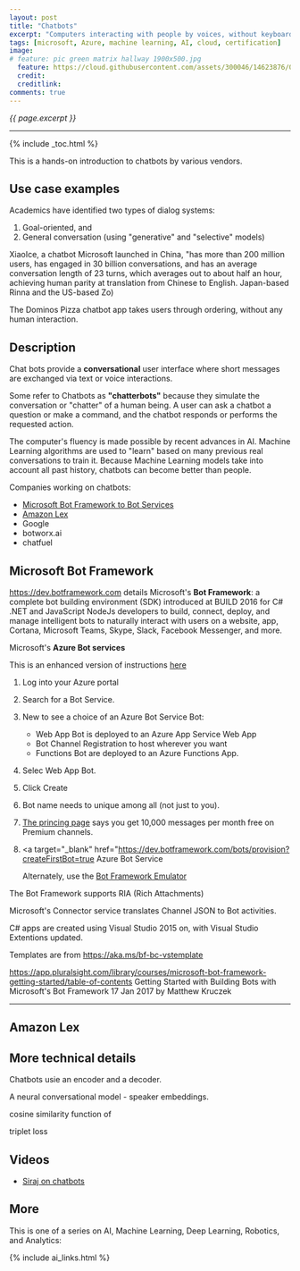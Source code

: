 ```yaml
---
layout: post
title: "Chatbots"
excerpt: "Computers interacting with people by voices, without keyboards"
tags: [microsoft, Azure, machine learning, AI, cloud, certification]
image:
# feature: pic green matrix hallway 1900x500.jpg
  feature: https://cloud.githubusercontent.com/assets/300046/14623876/07afd066-0593-11e6-933a-2e596511ac67.jpg
  credit: 
  creditlink: 
comments: true
---
```

<i>{{ page.excerpt }}</i>
<hr />

{% include _toc.html %}

This is a hands-on introduction to chatbots by various vendors.

## Use case examples

Academics have identified two types of dialog systems:

   1) Goal-oriented, and<br />
   2) General conversation (using "generative" and "selective" models)

XiaoIce, a chatbot Microsoft launched in China, "has more than 200 million users, has engaged in 30 billion conversations, and has an average conversation length of 23 turns, which averages out to about half an hour, achieving human parity at translation from Chinese to English.
 Japan-based Rinna and the US-based Zo)

The Dominos Pizza chatbot app takes users through ordering, without any human interaction.

## Description

Chat bots provide a <strong>conversational</strong> user interface 
where short messages are exchanged via text or voice interactions.

Some refer to Chatbots as <strong>"chatterbots"</strong> because they simulate the conversation or "chatter" of a human being. A user can ask a chatbot a question or make a command, and the chatbot responds or performs the requested action.

The computer's fluency is made possible by recent advances in AI.
Machine Learning algorithms are used to "learn" based on many previous real conversations to train it.
Because Machine Learning models take into account all past history, 
chatbots can become better than people.

Companies working on chatbots:

   * <a href="#MicrosoftAzure">Microsoft Bot Framework to Bot Services</a>
   * <a href="#AmazonLex">Amazon Lex</a>
   * Google
   * botworx.ai
   * chatfuel

<a name="MicrosoftAzure"></a>

## Microsoft Bot Framework

<a target="_blank" href="https://dev.botframework.com/">
https://dev.botframework.com</a>
details Microsoft's <strong>Bot Framework</strong>: a complete bot building environment (SDK) introduced at BUILD 2016 for C# .NET and JavaScript NodeJs developers to build, connect, deploy, and manage intelligent bots to naturally interact with users on a website, app, Cortana, Microsoft Teams, Skype, Slack, Facebook Messenger, and more. 

Microsoft's <strong>Azure Bot services</strong>

This is an enhanced version of instructions <a target="_blank" href="https://docs.microsoft.com/en-us/azure/bot-service/?view=azure-bot-service-3.0">here</a>

1. Log into your Azure portal
2. Search for a Bot Service.
3. New to see a choice of an Azure Bot Service Bot:

   * Web App Bot is deployed to an Azure App Service Web App
   * Bot Channel Registration to host wherever you want
   * Functions Bot are deployed to an Azure Functions App.

4. Selec Web App Bot.
5. Click Create
6. Bot name needs to unique among all (not just to you).
7. <a target="_blank" href="https://azure.microsoft.com/en-us/pricing/details/bot-service/">
   The princing page</a> says you get 10,000 messages per month free on Premium channels.
8. <a target="_blank" href="https://dev.botframework.com/bots/provision?createFirstBot=true
 Azure Bot Service</a>

    Alternately, use the <a target="_blank" href="https://docs.microsoft.com/en-us/azure/bot-service/bot-service-debug-emulator?view=azure-bot-service-3.0">Bot Framework Emulator</a>

The Bot Framework supports RIA (Rich Attachments)

Microsoft's Connector service translates Channel JSON to Bot activities.

C# apps are created using Visual Studio 2015 on, with Visual Studio Extentions updated.

Templates are from https://aka.ms/bf-bc-vstemplate

https://app.pluralsight.com/library/courses/microsoft-bot-framework-getting-started/table-of-contents
Getting Started with Building Bots with Microsoft's Bot Framework
17 Jan 2017
by Matthew Kruczek


<hr />
<a name="AmazonLex"></a>

## Amazon Lex


## More technical details

Chatbots usie an encoder and a decoder.

A neural conversational model - speaker embeddings.

cosine similarity function of

triplet loss


## Videos

* <a target="_blank" href="https://www.youtube.com/watch?v=PXJtFc8DjsE">
   Siraj on chatbots</a>


## More

This is one of a series on AI, Machine Learning, Deep Learning, Robotics, and Analytics:

{% include ai_links.html %}
